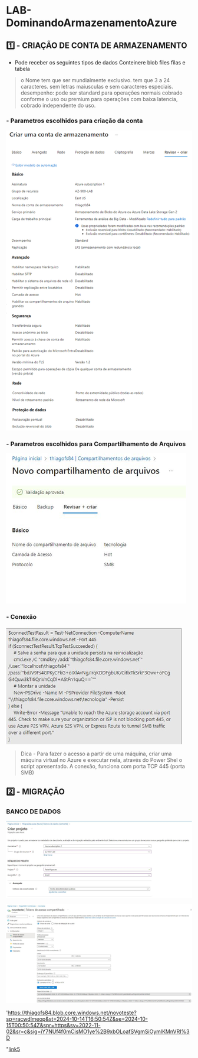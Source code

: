 # LAB-DominandoArmazenamentoAzure

## 1️⃣ - CRIAÇÃO DE CONTA DE ARMAZENAMENTO

* Pode receber os seguintes tipos de dados
Conteinere blob
files
filas e tabela

> o Nome tem que ser mundialmente exclusivo. tem que 3 a 24 caracteres. sem letras maiusculas e sem caracteres especiais.
> desempenho: pode ser standard para operações normais cobrado conforme o uso ou premium para operações com baixa latencia, cobrado independente do uso.
>
### - Parametros escolhidos para criação da conta
![link](https://github.com/thiagofs84/LAB-DominandoArmazenamentoAzure/blob/main/Cria%C3%A7%C3%A3o%20de%20Conta.png)

### - Parametros escolhidos para Compartilhamento de Arquivos
![link2](https://github.com/thiagofs84/LAB-DominandoArmazenamentoAzure/blob/main/NovoCompartArquivos.JPG)

### - Conexão



![link3](https://github.com/thiagofs84/LAB-DominandoArmazenamentoAzure/blob/main/ScriptConexao.JPG)

> Dica - Para fazer o acesso a partir de uma máquina, criar uma máquina virtual no Azure e executar nela, através do Power Shel o script apresentado.
A conexão, funciona com porta TCP 445 (porta SMB)


## 2️⃣ - MIGRAÇÃO

### BANCO DE DADOS

![link3](https://github.com/thiagofs84/LAB-DominandoArmazenamentoAzure/blob/main/ProjetoMigracaoBD.JPG)

![link4](https://github.com/thiagofs84/LAB-DominandoArmazenamentoAzure/blob/main/TokenAcessoCompart.JPG)

'https://thiagofs84.blob.core.windows.net/novoteste?sp=racwdlmeop&st=2024-10-14T16:50:54Z&se=2024-10-15T00:50:54Z&spr=https&sv=2022-11-02&sr=c&sig=iY7NUf4f0mCisMO1ye%2B9xbOLoafSVgmSiOymlKMnVRI%3D

"[link5](https://github.com/thiagofs84/LAB-DominandoArmazenamentoAzure/blob/main/AZCOPY.JPG)

